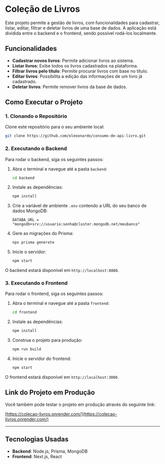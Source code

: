 
# Coleção de Livros

Este projeto permite a gestão de livros, com funcionalidades para cadastrar, listar, editar, filtrar e deletar livros de uma base de dados. A aplicação está dividida entre o backend e o frontend, sendo possível rodá-los localmente.

## Funcionalidades

- **Cadastrar novos livros**: Permite adicionar livros ao sistema.
- **Listar livros**: Exibe todos os livros cadastrados na plataforma.
- **Filtrar livros pelo título**: Permite procurar livros com base no título.
- **Editar livros**: Possibilita a edição das informações de um livro já cadastrado.
- **Deletar livros**: Permite remover livros da base de dados.

## Como Executar o Projeto

### 1. Clonando o Repositório

Clone este repositório para o seu ambiente local:

```bash
git clone https://github.com/oleoonardo/consumo-de-api-livro.git
```

### 2. Executando o Backend

Para rodar o backend, siga os seguintes passos:

1. Abra o terminal e navegue até a pasta `backend`:

    ```bash
    cd backend
    ```

2. Instale as dependências:

    ```bash
    npm install
    ```

3. Crie a variável de ambiente `.env` contendo a URL do seu banco de dados MongoDB:

    ```
    DATABA_URL = "mongodb+srv://usuario:senha@cluster.mongodb.net/meubanco"
    ```

4. Gere as migrações do Prisma:

    ```bash
    npx prisma generate
    ```

5. Inicie o servidor:

    ```bash
    npm start
    ```

O backend estará disponível em `http://localhost:8080`.

### 3. Executando o Frontend

Para rodar o frontend, siga os seguintes passos:

1. Abra o terminal e navegue até a pasta `frontend`:

    ```bash
    cd frontend
    ```

2. Instale as dependências:

    ```bash
    npm install
    ```

3. Construa o projeto para produção:

    ```bash
    npm run build
    ```

4. Inicie o servidor do frontend:

    ```bash
    npm start
    ```

O frontend estará disponível em `http://localhost:3000`.

## Link do Projeto em Produção

Você também pode testar o projeto em produção através do seguinte link:

[https://colecao-livros.onrender.com/](https://colecao-livros.onrender.com/)

---

## Tecnologias Usadas

- **Backend**: Node.js, Prisma, MongoDB
- **Frontend**: Next.js, React

